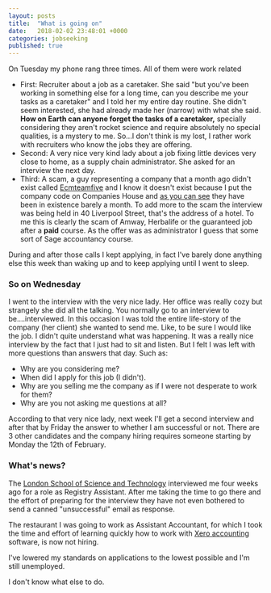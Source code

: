 ```yaml
---
layout: posts
title:  "What is going on"
date:   2018-02-02 23:48:01 +0000
categories: jobseeking
published: true
---
```

On Tuesday my phone rang three times. All of them were work related

* First: Recruiter about a job as a caretaker. She said "but you've been working in something else for a long time, can you describe me your tasks as a caretaker" and I told her my entire day routine. She didn't seem interested, she had already made her (narrow) with what she said. **How on Earth can anyone forget the tasks of a caretaker,** specially considering they aren't rocket science and require absolutely no special qualities, is a mystery to me. So...I don't think is my lost, I rather work with recruiters who know the jobs they are offering.
* Second: A very nice very kind lady about a job fixing little devices very close to home, as a supply chain administrator. She asked for an interview the next day.
* Third: A scam, a guy representing a company that a month ago didn't exist called [Ecmteamfive](https://ecmteamfive.info) and I know it doesn't exist because I put the company code on Companies House and [as you can see](https://beta.companieshouse.gov.uk/company/11106080/filing-history) they have been in existence barely a month. To add more to the scam the interview was being held in 40 Liverpool Street, that's the address of a hotel. To me this is clearly the scam of Amway, Herbalife or the guaranteed job after a **paid** course. As the offer was as administrator I guess that some sort of Sage accountancy course.

During and after those calls I kept applying, in fact I've barely done anything else this week than waking up and to keep applying until I went to sleep.

### So on Wednesday ###
I went to the interview with the very nice lady. Her office was really cozy but strangely she did all the talking. You normally go to an interview to be....interviewed. In this occasion I was told the entire life-story of the company (her client) she wanted to send me. Like, to be sure I would like the job. I didn't quite understand what was happening. It was a really nice interview by the fact that I just had to sit and listen. But I felt I was left with more questions than answers that day. Such as:
* Why are you considering me?
* When did I apply for this job (I didn't).
* Why are you selling me the company as if I were not desperate to work for them?
* Why are you not asking me questions at all?

According to that very nice lady, next week I'll get a second interview and after that by Friday the answer to whether I am successful or not. There are 3 other candidates and the company hiring requires someone starting by Monday the 12th of February.

### What's news? ###

The [London School of Science and Technology](http://www.lsst.ac/) interviewed me four weeks ago for a role as Registry Assistant. After me taking the time to go there and the effort of preparing for the interview they have not even bothered to send a canned "unsuccessful" email as response.

The restaurant I was going to work as Assistant Accountant, for which I took the time and effort of learning quickly how to work with [Xero accounting](https://www.xero.com/uk/try/accounting-software/?gclid=CjwKCAiAtdDTBRArEiwAPT4y-1jp4KnDyfkp7vXTa44dCaXSxui3TsrzcP_dg-MarfvkWFD0YaQPExoCflYQAvD_BwE&gclsrc=aw.ds&dclid=CIDAmoO6iNkCFdA8Gwod15kJOA) software, is now not hiring.

I've lowered my standards on applications to the lowest possible and I'm still unemployed.

I don't know what else to do.
